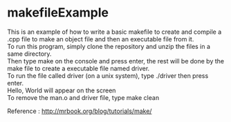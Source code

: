 # makefileExample
This is an example of how to write a basic makefile to create and compile a .cpp file to make an object file and then an executable file from it.<br />
To run this program, simply clone the repository and unzip the files in a same directory. <br />Then type make on the console and 
press enter, the rest will be done by the make file to create a executable file named driver. <br />
To run the file called driver (on a unix system), type ./driver then press enter.<br />
Hello, World will appear on the screen<br />
To remove the man.o and driver file, type make clean

Reference : http://mrbook.org/blog/tutorials/make/
